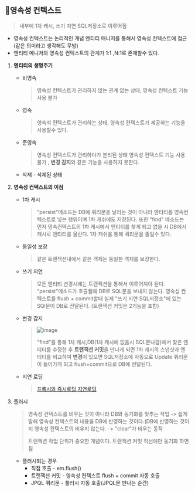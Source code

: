 __📌영속성 컨텍스트__
--------------------------
> 내부에 1차 캐시, 쓰기 지연 SQL저장소로 이루어짐
- 영속성 컨텍스트는 논리적인 개념 엔티티 매니저를 통해서 영속성 컨텍스트에 접근(같은 의미라고 생각해도 무방)
- 엔티티 메니저와 영속성 컨텍스트의 관계가 1:1 ,N:1로 존재할수 있다.

1. **엔티티의 생명주기**
   * 비영속
     >영속성 컨텍스트가 관리하지 않는 관계 없는 상태, 영속성 컨텍스트 기능 사용 불가
   * 영속 
     > 영속석 컨텍스트가 관리하는 상태, 영속성 컨텍스트가 제공하는 기능을 사용할수 있다.
   * 준영속 
     > 영속성 컨텍스트가 관리하다가 분리된 상태
     > 영속성 컨텍스트 기능 사용 불가 , **변경 감지**와 같은 기능을 사용하지 못한다.
   * 삭제 - 삭제된 상태

2. **영속성 컨텍스트의 이점**
   * 1차 캐시
     > "persist"메소드는 DB에 쿼리문을 날리는 것이 아니라 엔티티를 영속컨텍스트로 넣는 행위이며 1차 캐쉬에도 저장된다. 
     > 또한 "find" 메소드는 먼저 영속컨텍스트의 1차 캐시에서 엔티티를 찾게 되고 없을 시 DB에서 캐시로 앤티티를 올린다.
     > 1차 캐쉬를 통해 쿼리문을 줄일수 있다.
   
   * 동일성 보장
     > 같은 트랜잭션내에서 같은 객체는 동일한 객체를 보장한다.

   * 쓰기 지연
     > 모든 엔티티 변경시에는 트랜잭션을 통해서 이루어져야 된다. "persist"메소드가 호출될때 DB로 SQL문을 보내지 않는다.
     > 영속성 컨텍스트를 flush + commit할때 실제 "쓰기 지연 SQL저장소"에 있는 SQl문이 DB로 전달된다. (트랜잭션 커밋은 2기능을 포함)
   
   * 변경 감지
     > ![image](https://user-images.githubusercontent.com/96917871/178145776-9a26e009-814e-43b9-a44a-6f9793bbb9c6.png)
     > 
     > "find"를 통해 1차 캐시,DB(1차 캐시에 없을시 SQL문나감)에서 찾은 엔티티를 수정한 후 **트랜잭션 커밋**을 만나게 되면 1차 캐시의 스냅샷과 엔티티를 비교하여 
     > **변경**이 있으면 SQL저장소에 자동으로 Update 쿼리문이 들어가게 되고 flush+commit으로 DB에 전달된다.

   * 지연 로딩
     > [프록시와 즉시로딩,지연로딩](https://github.com/BonSik-Koo/Spring_study/blob/main/basic/Jpa/%ED%94%84%EB%A1%9D%EC%8B%9C%EC%99%80%20%EC%A6%89%EC%8B%9C%EB%A1%9C%EB%94%A9%2C%EC%A7%80%EC%97%B0%EB%A1%9C%EB%94%A9.md)
     

3. 플러시
   > 영속성 컨텍스트를 비우는 것이 아니라 DB와 동기화를 맞추는 작업 -> 쉽게 말해 영속성 컨텍스트의 내용을 DB에 반영하는 것이다.(DB에 반영하는 것이지 영속성 컨텍스트의 비우지 않는다. -> "clear"가 비우는 동작
   > 
   > 트랜잭션 작업 단위가 중요한 개념이다. 트랜잭션 커밋 직선에만 동기화 하면됨
   
   * 플러시되는 경우
     * 직접 호출 - em.flush()
     * 트랜잭션 커밋 - 영속성 컨텍스트 flush + commit 자동 호출
     * JPQL 쿼리문 - 플러시 자동 호출(JPQL문 만나는 순간)


